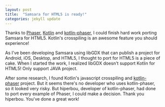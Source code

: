 ```yaml
---
layout: post
title:  "Samsara for HTML5 is ready!"
categories: jekyll update
---
```


Thanks to [Phaser][phaser], [Kotlin][kotlin] and [kotlin-phaser][kotlin-phaser], I could finish hard work porting Samsara for HTML5. Kotlin's crosspiling is an awesome feature you should experience!

As I've been developing Samsara using libGDX that can publish a project for Android, iOS, Desktop, and HTML5, I thought to port for HTML5 is a piece of cake. When I started the work, I realized libGDX doesn't support Kotlin for HTML5! Only support JAVA project.

After some research, I found Kotlin's javascript crosspiling and [kotlin-phaser][kotlin-phaser] project. But it seems there's no developer who uses kotlin-phaser, so it looked very risky.
But hiperbou, developer of kotlin-phaser, had done to port every example of Phaser, I could make a decision.
Thank you hiperbou. You've done a great work!

[phaser]: http://phaser.io/
[kotlin]: http://kotlinlang.org/
[kotlin-phaser]: https://github.com/hiperbou/kotlin-phaser
